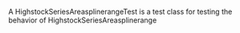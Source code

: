 A HighstockSeriesAreasplinerangeTest is a test class for testing the behavior of HighstockSeriesAreasplinerange